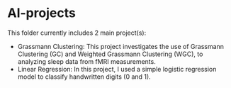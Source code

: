 # AI-projects
This folder currently includes 2 main project(s):
- Grassmann Clustering: This project investigates the use of Grassmann Clustering (GC) and Weighted Grassmann Clustering (WGC), to analyzing sleep data from fMRI measurements.
- Linear Regression: In this project, I used a simple logistic regression model to classify handwritten digits (0 and 1).
